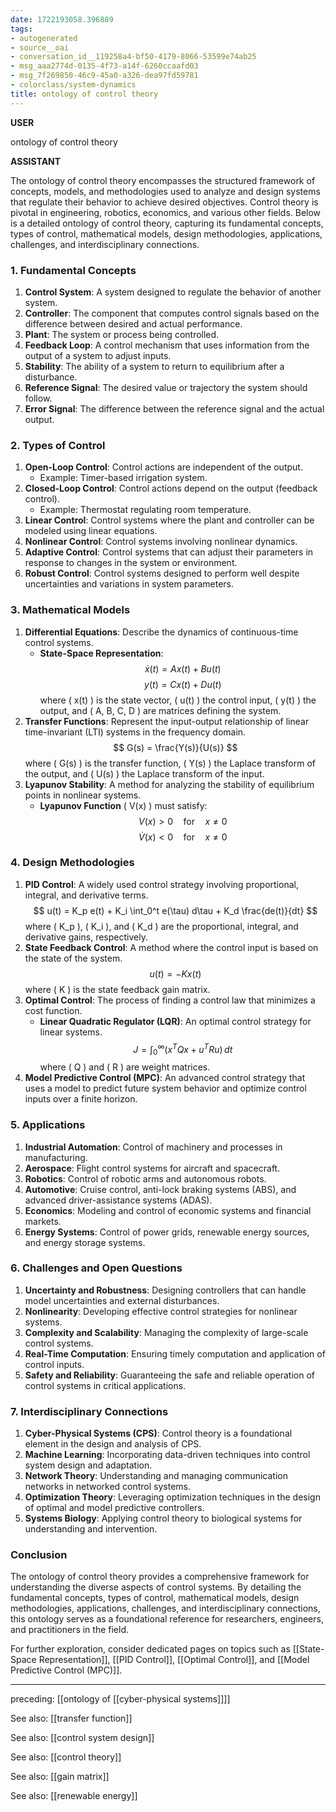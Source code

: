 ```yaml
---
date: 1722193058.396889
tags:
- autogenerated
- source__oai
- conversation_id__119258a4-bf50-4179-8066-53599e74ab25
- msg_aaa2774d-0135-4f73-a14f-6260ccaafd03
- msg_7f269850-46c9-45a0-a326-dea97fd59781
- colorclass/system-dynamics
title: ontology of control theory
---
```


**USER**

ontology of control theory


**ASSISTANT**

The ontology of control theory encompasses the structured framework of concepts, models, and methodologies used to analyze and design systems that regulate their behavior to achieve desired objectives. Control theory is pivotal in engineering, robotics, economics, and various other fields. Below is a detailed ontology of control theory, capturing its fundamental concepts, types of control, mathematical models, design methodologies, applications, challenges, and interdisciplinary connections.

### 1. **Fundamental Concepts**
1. **Control System**: A system designed to regulate the behavior of another system.
2. **Controller**: The component that computes control signals based on the difference between desired and actual performance.
3. **Plant**: The system or process being controlled.
4. **Feedback Loop**: A control mechanism that uses information from the output of a system to adjust inputs.
5. **Stability**: The ability of a system to return to equilibrium after a disturbance.
6. **Reference Signal**: The desired value or trajectory the system should follow.
7. **Error Signal**: The difference between the reference signal and the actual output.

### 2. **Types of Control**
1. **Open-Loop Control**: Control actions are independent of the output.
   - Example: Timer-based irrigation system.
2. **Closed-Loop Control**: Control actions depend on the output (feedback control).
   - Example: Thermostat regulating room temperature.
3. **Linear Control**: Control systems where the plant and controller can be modeled using linear equations.
4. **Nonlinear Control**: Control systems involving nonlinear dynamics.
5. **Adaptive Control**: Control systems that can adjust their parameters in response to changes in the system or environment.
6. **Robust Control**: Control systems designed to perform well despite uncertainties and variations in system parameters.

### 3. **Mathematical Models**
1. **Differential Equations**: Describe the dynamics of continuous-time control systems.
   - **State-Space Representation**:
     $$ \dot{x}(t) = A x(t) + B u(t) $$
     $$ y(t) = C x(t) + D u(t) $$
     where \( x(t) \) is the state vector, \( u(t) \) the control input, \( y(t) \) the output, and \( A, B, C, D \) are matrices defining the system.
2. **Transfer Functions**: Represent the input-output relationship of linear time-invariant (LTI) systems in the frequency domain.
   $$ G(s) = \frac{Y(s)}{U(s)} $$
   where \( G(s) \) is the transfer function, \( Y(s) \) the Laplace transform of the output, and \( U(s) \) the Laplace transform of the input.
3. **Lyapunov Stability**: A method for analyzing the stability of equilibrium points in nonlinear systems.
   - **Lyapunov Function** \( V(x) \) must satisfy:
     $$ V(x) > 0 \quad \text{for} \quad x \neq 0 $$
     $$ \dot{V}(x) < 0 \quad \text{for} \quad x \neq 0 $$

### 4. **Design Methodologies**
1. **PID Control**: A widely used control strategy involving proportional, integral, and derivative terms.
   $$ u(t) = K_p e(t) + K_i \int_0^t e(\tau) d\tau + K_d \frac{de(t)}{dt} $$
   where \( K_p \), \( K_i \), and \( K_d \) are the proportional, integral, and derivative gains, respectively.
2. **State Feedback Control**: A method where the control input is based on the state of the system.
   $$ u(t) = -Kx(t) $$
   where \( K \) is the state feedback gain matrix.
3. **Optimal Control**: The process of finding a control law that minimizes a cost function.
   - **Linear Quadratic Regulator (LQR)**: An optimal control strategy for linear systems.
     $$ J = \int_0^\infty (x^T Q x + u^T R u) \, dt $$
     where \( Q \) and \( R \) are weight matrices.
4. **Model Predictive Control (MPC)**: An advanced control strategy that uses a model to predict future system behavior and optimize control inputs over a finite horizon.

### 5. **Applications**
1. **Industrial Automation**: Control of machinery and processes in manufacturing.
2. **Aerospace**: Flight control systems for aircraft and spacecraft.
3. **Robotics**: Control of robotic arms and autonomous robots.
4. **Automotive**: Cruise control, anti-lock braking systems (ABS), and advanced driver-assistance systems (ADAS).
5. **Economics**: Modeling and control of economic systems and financial markets.
6. **Energy Systems**: Control of power grids, renewable energy sources, and energy storage systems.

### 6. **Challenges and Open Questions**
1. **Uncertainty and Robustness**: Designing controllers that can handle model uncertainties and external disturbances.
2. **Nonlinearity**: Developing effective control strategies for nonlinear systems.
3. **Complexity and Scalability**: Managing the complexity of large-scale control systems.
4. **Real-Time Computation**: Ensuring timely computation and application of control inputs.
5. **Safety and Reliability**: Guaranteeing the safe and reliable operation of control systems in critical applications.

### 7. **Interdisciplinary Connections**
1. **Cyber-Physical Systems (CPS)**: Control theory is a foundational element in the design and analysis of CPS.
2. **Machine Learning**: Incorporating data-driven techniques into control system design and adaptation.
3. **Network Theory**: Understanding and managing communication networks in networked control systems.
4. **Optimization Theory**: Leveraging optimization techniques in the design of optimal and model predictive controllers.
5. **Systems Biology**: Applying control theory to biological systems for understanding and intervention.

### Conclusion
The ontology of control theory provides a comprehensive framework for understanding the diverse aspects of control systems. By detailing the fundamental concepts, types of control, mathematical models, design methodologies, applications, challenges, and interdisciplinary connections, this ontology serves as a foundational reference for researchers, engineers, and practitioners in the field.

For further exploration, consider dedicated pages on topics such as [[State-Space Representation]], [[PID Control]], [[Optimal Control]], and [[Model Predictive Control (MPC)]].


---

preceding: [[ontology of [[cyber-physical systems]]]]

See also: [[transfer function]]


See also: [[control system design]]


See also: [[control theory]]


See also: [[gain matrix]]


See also: [[renewable energy]]